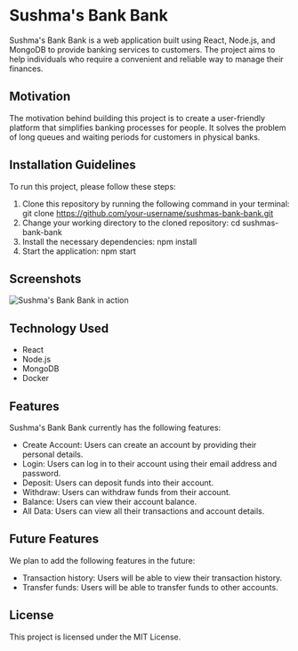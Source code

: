 # Sushma's Bank Bank

Sushma's Bank Bank is a web application built using React, Node.js, and MongoDB to provide banking services to customers. The project aims to help individuals who require a convenient and reliable way to manage their finances.

## Motivation

The motivation behind building this project is to create a user-friendly platform that simplifies banking processes for people. It solves the problem of long queues and waiting periods for customers in physical banks.

## Installation Guidelines

To run this project, please follow these steps:

1. Clone this repository by running the following command in your terminal:
    git clone https://github.com/your-username/sushmas-bank-bank.git
2. Change your working directory to the cloned repository:
    cd sushmas-bank-bank
3. Install the necessary dependencies:
    npm install
4. Start the application:
    npm start

## Screenshots

![Sushma's Bank Bank in action](/screenshots/sushmas-bank-bank.png)

## Technology Used

- React
- Node.js
- MongoDB
- Docker

## Features

Sushma's Bank Bank currently has the following features:

- Create Account: Users can create an account by providing their personal details.
- Login: Users can log in to their account using their email address and password.
- Deposit: Users can deposit funds into their account.
- Withdraw: Users can withdraw funds from their account.
- Balance: Users can view their account balance.
- All Data: Users can view all their transactions and account details.

## Future Features

We plan to add the following features in the future:

- Transaction history: Users will be able to view their transaction history.
- Transfer funds: Users will be able to transfer funds to other accounts.

## License

This project is licensed under the MIT License.
